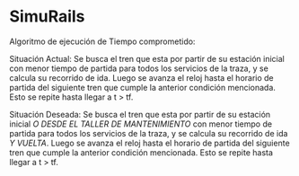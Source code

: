 # SimuRails


Algoritmo de ejecución de Tiempo comprometido:

Situación Actual: 
Se busca el tren que esta por partir de su estación inicial con menor tiempo de partida para todos los servicios de la traza, y se calcula su recorrido de ida. Luego se avanza el reloj hasta el horario de partida del siguiente tren que cumple la anterior condición mencionada.
Esto se repite hasta llegar a t > tf.

Situación Deseada:
Se busca el tren que esta por partir de su estación inicial *O DESDE EL TALLER DE MANTENIMIENTO* con menor tiempo de partida para todos los servicios de la traza, y se calcula su recorrido de ida *Y VUELTA*. Luego se avanza el reloj hasta el horario de partida del siguiente tren que cumple la anterior condición mencionada.
Esto se repite hasta llegar a t > tf.
